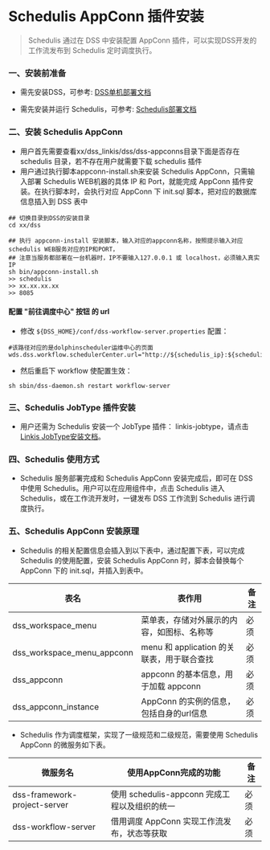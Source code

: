 # Schedulis AppConn 插件安装

> Schedulis 通过在 DSS 中安装配置 AppConn 插件，可以实现DSS开发的工作流发布到 Schedulis 定时调度执行。

### 一、安装前准备

- 需先安装DSS，可参考: [DSS单机部署文档](DSS&Linkis一键部署文档单机版.md)

- 需先安装并运行 Schedulis，可参考: [Schedulis部署文档](https://github.com/WeBankFinTech/Schedulis/blob/master/docs/schedulis_deploy_cn.md)

### 二、安装 Schedulis AppConn
- 用户首先需要查看xx/dss_linkis/dss/dss-appconns目录下面是否存在 schedulis 目录，若不存在用户就需要下载 schedulis 插件
- 用户通过执行脚本appconn-install.sh来安装 Schedulis AppConn，只需输入部署 Schedulis WEB机器的具体 IP 和 Port，就能完成 AppConn 插件安装。在执行脚本时，会执行对应 AppConn 下 init.sql 脚本，把对应的数据库信息插入到 DSS 表中
```shell
## 切换目录到DSS的安装目录
cd xx/dss

## 执行 appconn-install 安装脚本，输入对应的appconn名称，按照提示输入对应schedulis WEB服务对应的IP和PORT，
## 注意当服务都部署在一台机器时，IP不要输入127.0.0.1 或 localhost，必须输入真实IP
sh bin/appconn-install.sh
>> schedulis
>> xx.xx.xx.xx
>> 8085
```

#### 配置 "前往调度中心" 按钮 的 url

- 修改 `${DSS_HOME}/conf/dss-workflow-server.properties` 配置：

```properties
#该路径对应的是dolphinscheduler运维中心的页面
wds.dss.workflow.schedulerCenter.url="http://${schedulis_ip}:${schedulis_port}"
```

- 然后重启下 workflow 使配置生效：

```shell script
sh sbin/dss-daemon.sh restart workflow-server
```


### 三、Schedulis JobType 插件安装

- 用户还需为 Schedulis 安装一个 JobType 插件： linkis-jobtype，请点击[Linkis JobType安装文档](Schedulis_Linkis_JobType安装文档.md)。

### 四、Schedulis 使用方式

- Schedulis 服务部署完成和 Schedulis AppConn 安装完成后，即可在 DSS 中使用 Schedulis。用户可以在应用组件中，点击 Schedulis 进入 Schedulis，或在工作流开发时，一键发布 DSS 工作流到 Schedulis 进行调度执行。

### 五、Schedulis AppConn 安装原理

- Schedulis 的相关配置信息会插入到以下表中，通过配置下表，可以完成 Schedulis 的使用配置，安装 Schedulis AppConn 时，脚本会替换每个 AppConn 下的 init.sql，并插入到表中。

| 表名      | 表作用   | 备注                                   |
|-----------------|----------------|----------------------------------------|
| dss_workspace_menu     | 菜单表，存储对外展示的内容，如图标、名称等 | 必须                                   |
| dss_workspace_menu_appconn | menu 和 application 的关联表，用于联合查找 |                    必须                |
| dss_appconn      | appconn 的基本信息，用于加载 appconn  | 必须                                   |
| dss_appconn_instance  | AppConn 的实例的信息，包括自身的url信息 | 必须         |

- Schedulis 作为调度框架，实现了一级规范和二级规范，需要使用 Schedulis AppConn 的微服务如下表。

| 微服务名      | 使用AppConn完成的功能   | 备注                                   |
|-----------------|----------------|----------------------------------------|
| dss-framework-project-server       | 使用 schedulis-appconn 完成工程以及组织的统一    | 必须                                   |
| dss-workflow-server       | 借用调度 AppConn 实现工作流发布，状态等获取    | 必须                                   |
